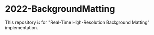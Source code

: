# 2022-BackgroundMatting
This repository is for "Real-Time High-Resolution Background Matting" implementation.
